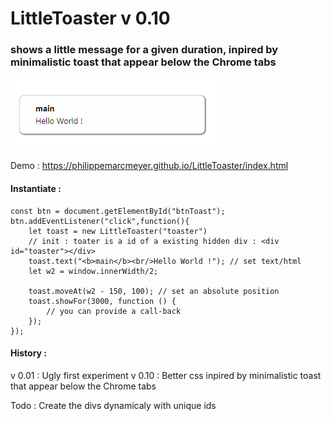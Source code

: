 # LittleToaster v 0.10 
### shows a little message for a given duration, inpired by minimalistic toast that appear below the Chrome tabs

![screen shot](https://raw.githubusercontent.com/PhilippeMarcMeyer/LittleToaster/master/Caption2.png)

Demo : https://philippemarcmeyer.github.io/LittleToaster/index.html

#### Instantiate :

``` 
const btn = document.getElementById("btnToast");
btn.addEventListener("click",function(){
	let toast = new LittleToaster("toaster") 
	// init : toater is a id of a existing hidden div : <div id="toaster"></div>
	toast.text("<b>main</b><br/>Hello World !"); // set text/html
	let w2 = window.innerWidth/2;

	toast.moveAt(w2 - 150, 100); // set an absolute position
	toast.showFor(3000, function () {
		// you can provide a call-back
	});
});
``` 

#### History :

v 0.01 : Ugly first experiment
v 0.10 : Better css inpired by minimalistic toast that appear below the Chrome tabs

Todo : Create the divs dynamicaly with unique ids
